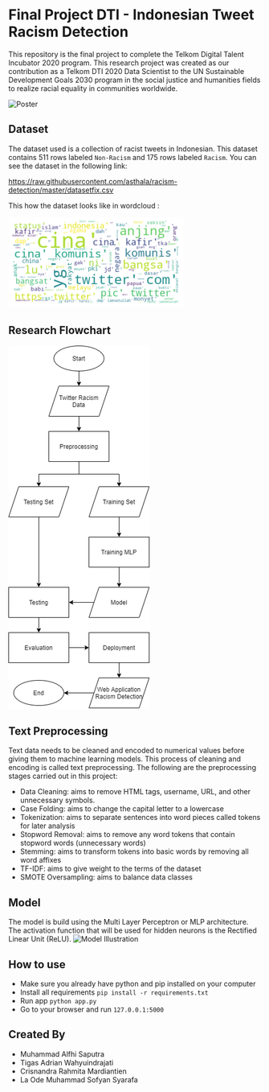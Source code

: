 # Final Project DTI - Indonesian Tweet Racism Detection

This repository is the final project to complete the Telkom Digital Talent Incubator 2020 program. This research project was created as our contribution as a Telkom DTI 2020 Data Scientist to the UN Sustainable Development Goals 2030 program in the social justice and humanities fields to realize racial equality in communities worldwide. 

![Poster](https://github.com/alfhi24/FinalProjectDTI/blob/main/poster.jpg)


## Dataset
The dataset used is a collection of racist tweets in Indonesian. This dataset contains 511 rows labeled `Non-Racism` and 175 rows labeled `Racism`. You can see the dataset in the following link:

https://raw.githubusercontent.com/asthala/racism-detection/master/datasetfix.csv

This how the dataset looks like in wordcloud : 

![Racism Wordcloud](https://github.com/alfhi24/FinalProjectDTI/blob/main/racismwordcloud.png)

## Research Flowchart
![Flowchart](https://github.com/alfhi24/FinalProjectDTI/blob/main/flowchart.png)

## Text Preprocessing
Text data needs to be cleaned and encoded to numerical values before giving them to machine learning models. This process of cleaning and encoding is called text preprocessing. The following are the preprocessing stages carried out in this project:

- Data Cleaning: aims to remove HTML tags, username, URL, and other unnecessary symbols.
- Case Folding: aims to change the capital letter to a lowercase
- Tokenization: aims to separate sentences into word pieces called tokens for later analysis
- Stopword Removal: aims to remove any word tokens that contain stopword words (unnecessary words)
- Stemming: aims to transform tokens into basic words by removing all word affixes
- TF-IDF: aims to give weight to the terms of the dataset
- SMOTE Oversampling: aims to balance data classes

## Model
The model is build using the Multi Layer Perceptron or MLP architecture. The activation function that will be used for hidden neurons is the Rectified Linear Unit (ReLU).
![Model Illustration](https://media.geeksforgeeks.org/wp-content/uploads/20190410161828/newContent12.png)

## How to use
- Make sure you already have python and pip installed on your computer
- Install all requirements `pip install -r requirements.txt`
- Run app `python app.py`
- Go to your browser and run `127.0.0.1:5000`


## Created By
- Muhammad Alfhi Saputra
- Tigas Adrian Wahyuindrajati
- Crisnandra Rahmita Mardiantien
- La Ode Muhammad Sofyan Syarafa

